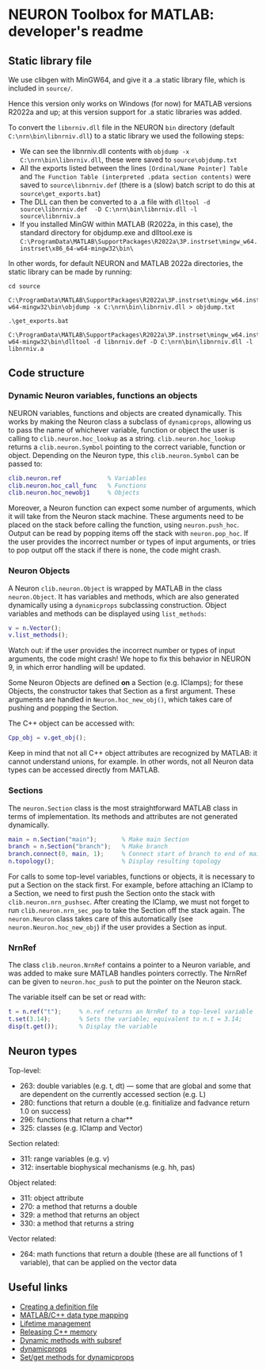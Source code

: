 # NEURON Toolbox for MATLAB: developer's readme

## Static library file

We use clibgen with MinGW64, and give it a .a static library file, 
which is included in `source/`.

Hence this version only works on Windows (for now) for MATLAB versions 
R2022a and up; at this version support for .a static libraries was added. 

To convert the `libnrniv.dll` file in the NEURON `bin` directory 
(default `C:\nrn\bin\libnrniv.dll`) to a static library we used the following
steps:
- We can see the libnrniv.dll contents with `objdump -x C:\nrn\bin\libnrniv.dll`, 
  these were saved to `source\objdump.txt`
- All the exports listed between the lines `[Ordinal/Name Pointer] Table` and 
  `The Function Table (interpreted .pdata section contents)` were saved to 
  `source\libnrniv.def` (there is a (slow) batch script to do this at 
  `source\get_exports.bat`)
- The DLL can then be converted to a .a file with `dlltool -d source\libnrniv.def 
  -D C:\nrn\bin\libnrniv.dll -l source\libnrniv.a`
- If you installed MinGW within MATLAB (R2022a, in this case), the standard 
  directory for objdump.exe and dlltool.exe is 
  `C:\ProgramData\MATLAB\SupportPackages\R2022a\3P.instrset\mingw_w64.instrset\x86_64-w64-mingw32\bin\`

In other words, for default NEURON and MATLAB 2022a directories, the static library can be made by running:

```
cd source

C:\ProgramData\MATLAB\SupportPackages\R2022a\3P.instrset\mingw_w64.instrset\x86_64-w64-mingw32\bin\objdump -x C:\nrn\bin\libnrniv.dll > objdump.txt

.\get_exports.bat

C:\ProgramData\MATLAB\SupportPackages\R2022a\3P.instrset\mingw_w64.instrset\x86_64-w64-mingw32\bin\dlltool -d libnrniv.def -D C:\nrn\bin\libnrniv.dll -l libnrniv.a
```

## Code structure

### Dynamic Neuron variables, functions an objects

NEURON variables, functions and objects are created dynamically. This works 
by making the Neuron class a subclass of `dynamicprops`, allowing us to
pass the name of whichever variable, function or object the user is calling to 
`clib.neuron.hoc_lookup` as a string. `clib.neuron.hoc_lookup` returns a 
`clib.neuron.Symbol` pointing to the correct variable, function or object. 
Depending on the Neuron type, this `clib.neuron.Symbol` can be passed to:

```matlab
clib.neuron.ref             % Variables
clib.neuron.hoc_call_func   % Functions
clib.neuron.hoc_newobj1     % Objects
```

Moreover, a Neuron function can expect some number of arguments,
which it will take from the Neuron stack machine. These arguments
need to be placed on the stack before calling the function, using
`neuron.push_hoc`. Output can be read by popping items off the stack
with `neuron.pop_hoc`. If the user provides
the incorrect number or types of input arguments, or tries to pop
output off the stack if there is none, the code might crash.

### Neuron Objects

A Neuron `clib.neuron.Object` is wrapped by MATLAB in the class 
`neuron.Object`. It has variables and methods, which are also 
generated dynamically using a `dynamicprops` subclassing construction.
Object variables and methods can be displayed using `list_methods`:

```matlab
v = n.Vector();
v.list_methods();
```

Watch out: if the user provides
the incorrect number or types of input arguments, the code might crash! We
hope to fix this behavior in NEURON 9, in which error handling will be updated.

Some Neuron Objects are defined __on__ a Section (e.g. IClamps); for these Objects, 
the constructor takes that Section as a first argument. These arguments are handled in
`Neuron.hoc_new_obj()`, which takes care of pushing and popping the Section.

The C++ object can be accessed with:

```matlab
Cpp_obj = v.get_obj();
```

Keep in mind that not all C++ object attributes are recognized by
MATLAB: it cannot understand unions, for example. In other words, not all
Neuron data types can be accessed directly from MATLAB.

### Sections

The `neuron.Section` class is the most straightforward MATLAB class in 
terms of implementation. Its methods and attributes are not generated 
dynamically.

```matlab
main = n.Section("main");       % Make main Section
branch = n.Section("branch");   % Make branch
branch.connect(0, main, 1);     % Connect start of branch to end of main
n.topology();                   % Display resulting topology
```

For calls to some top-level variables, functions or objects, it is
necessary to put a Section on the stack first. For example,
before attaching an IClamp to a Section, we need to first push the 
Section onto the stack with `clib.neuron.nrn_pushsec`. 
After creating the IClamp, we must not forget to run 
`clib.neuron.nrn_sec_pop` to take the Section off the stack again.
The `neuron.Neuron` class takes care of this automatically
(see `neuron.Neuron.hoc_new_obj`) if the user provides a Section
as input.

### NrnRef

The class `clib.neuron.NrnRef` contains a pointer to a Neuron variable, 
and was added to make sure MATLAB handles pointers correctly. 
The NrnRef can be given to `neuron.hoc_push` to put the pointer
on the Neuron stack.

The variable itself can be set or read with:

```matlab
t = n.ref("t");     % n.ref returns an NrnRef to a top-level variable
t.set(3.14);        % Sets the variable; equivalent to n.t = 3.14;
disp(t.get());      % Display the variable
```

## Neuron types

Top-level:
- 263: double variables (e.g. t, dt) — some that are global and some that are dependent on 
  the currently accessed section (e.g. L)
- 280: functions that return a double (e.g. finitialize and fadvance return 1.0 on success)
- 296: functions that return a char**
- 325: classes (e.g. IClamp and Vector)

Section related:
- 311: range variables (e.g. v)
- 312: insertable biophysical mechanisms (e.g. hh, pas)

Object related:
- 311: object attribute
- 270: a method that returns a double
- 329: a method that returns an object
- 330: a method that returns a string

Vector related:
- 264: math functions that return a double (these are all functions of 1 variable), that can
  be applied on the vector data

## Useful links

- [Creating a definition file](https://nl.mathworks.com/help/matlab/ref/clibgen.generatelibrarydefinition.html)
- [MATLAB/C++ data type mapping](https://nl.mathworks.com/help/matlab/matlab_external/matlab-to-c-data-type-mapping.html)
- [Lifetime management](https://nl.mathworks.com/help/matlab/matlab_external/memory-management-for-c-objects-in-matlab.html)
- [Releasing C++ memory](https://nl.mathworks.com/help/matlab/ref/clibrelease.html?s_tid=doc_ta)
- [Dynamic methods with subsref](https://nl.mathworks.com/matlabcentral/answers/59026-is-it-possible-to-dynamically-add-methods-to-an-object-or-to-build-a-generic-method-that-catches-a)
- [dynamicprops](https://nl.mathworks.com/help/matlab/ref/dynamicprops-class.html)
- [Set/get methods for dynamicprops](https://nl.mathworks.com/matlabcentral/answers/48831-set-methods-for-dynamic-properties-with-unknown-names?s_tid=answers_rc1-2_p2_MLT)